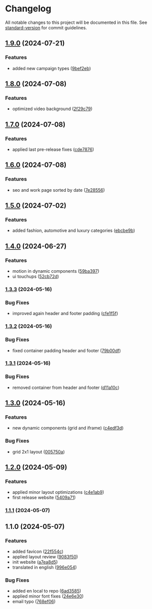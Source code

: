 # Changelog

All notable changes to this project will be documented in this file. See [standard-version](https://github.com/conventional-changelog/standard-version) for commit guidelines.

## [1.9.0](https://github.com/codeworks-projects/record-studio-website/compare/v1.8.0...v1.9.0) (2024-07-21)


### Features

* added new campaign types ([9bef2eb](https://github.com/codeworks-projects/record-studio-website/commit/9bef2ebb26aae33247f9a9cf667ff4b60088c8fa))

## [1.8.0](https://github.com/codeworks-projects/record-studio-website/compare/v1.7.0...v1.8.0) (2024-07-08)


### Features

* optimized video background ([2f29c79](https://github.com/codeworks-projects/record-studio-website/commit/2f29c793250ca3041d21558a916213c9a4433f42))

## [1.7.0](https://github.com/codeworks-projects/record-studio-website/compare/v1.6.0...v1.7.0) (2024-07-08)


### Features

* applied last pre-release fixes ([cde7876](https://github.com/codeworks-projects/record-studio-website/commit/cde7876c93fa0e5cfdd0f82599cc27a6787ef1b4))

## [1.6.0](https://github.com/codeworks-projects/record-studio-website/compare/v1.5.0...v1.6.0) (2024-07-08)


### Features

* seo and work page sorted by date ([7e28556](https://github.com/codeworks-projects/record-studio-website/commit/7e28556b15f323d9d7ca60c1c86cf3a75829688d))

## [1.5.0](https://github.com/codeworks-projects/record-studio-website/compare/v1.4.0...v1.5.0) (2024-07-02)


### Features

* added fashion, automotive and luxury categories ([ebcbe9b](https://github.com/codeworks-projects/record-studio-website/commit/ebcbe9bc628c57f6bba6aa566f8afc4483a324f0))

## [1.4.0](https://github.com/codeworks-projects/record-studio-website/compare/v1.3.3...v1.4.0) (2024-06-27)


### Features

* motion in dynamic components ([59ba397](https://github.com/codeworks-projects/record-studio-website/commit/59ba397a0a97501722a7b5b2f1d95de8bc2faedf))
* ui touchups ([52cb72d](https://github.com/codeworks-projects/record-studio-website/commit/52cb72decd86fce494b25c4b95bc014d61fb6fb2))

### [1.3.3](https://github.com/codeworks-projects/record-studio-website/compare/v1.3.2...v1.3.3) (2024-05-16)


### Bug Fixes

* improved again header and footer padding ([cfe1f5f](https://github.com/codeworks-projects/record-studio-website/commit/cfe1f5fc76a4c1e9b4eed7f3fec5f9edbf832e9a))

### [1.3.2](https://github.com/codeworks-projects/record-studio-website/compare/v1.3.1...v1.3.2) (2024-05-16)


### Bug Fixes

* fixed container padding header and footer ([79b00df](https://github.com/codeworks-projects/record-studio-website/commit/79b00df98f77a20f56843aacd843816663bcd3ca))

### [1.3.1](https://github.com/codeworks-projects/record-studio-website/compare/v1.3.0...v1.3.1) (2024-05-16)


### Bug Fixes

* removed container from header and footer ([d11a10c](https://github.com/codeworks-projects/record-studio-website/commit/d11a10cd1b12378cdbbc54a18ba598f5ab76ddde))

## [1.3.0](https://github.com/codeworks-projects/record-studio-website/compare/v1.2.0...v1.3.0) (2024-05-16)


### Features

* new dynamic components (grid and iframe) ([c4edf3d](https://github.com/codeworks-projects/record-studio-website/commit/c4edf3d0d183b5386b771a47dca5fd198ff7ea94))


### Bug Fixes

* grid 2x1 layout ([005750a](https://github.com/codeworks-projects/record-studio-website/commit/005750abe35cb590521e53423602b01ac575488b))

## [1.2.0](https://github.com/codeworks-projects/record-studio-website/compare/v1.1.1...v1.2.0) (2024-05-09)


### Features

* applied minor layout optimizations ([c4e1ab9](https://github.com/codeworks-projects/record-studio-website/commit/c4e1ab90972455fc1118104a5bc0b2073ef7d20b))
* first release website ([5409a71](https://github.com/codeworks-projects/record-studio-website/commit/5409a710b697aa02cc9e10e92ed172dc40790b34))

### [1.1.1](https://github.com/codeworks-projects/record-studio-website/compare/v1.1.0...v1.1.1) (2024-05-07)

## 1.1.0 (2024-05-07)


### Features

* added favicon ([22f554c](https://github.com/codeworks-projects/record-studio-website/commit/22f554c27e7db758b3766f6f7626a33aefdf0d2f))
* applied layout review ([9083f50](https://github.com/codeworks-projects/record-studio-website/commit/9083f50a74a2f210afdb706963f81875fe8de5dd))
* init website ([a7ea8d5](https://github.com/codeworks-projects/record-studio-website/commit/a7ea8d5b4b6f925dc9c29706753f32ab461faaba))
* translated in english ([996e054](https://github.com/codeworks-projects/record-studio-website/commit/996e054f7a14c6313144bafa0c92a85f431c8854))


### Bug Fixes

* added en local to repo ([6ad3585](https://github.com/codeworks-projects/record-studio-website/commit/6ad3585086afe29078c097de731d10d376dfa540))
* applied minor font fixes ([24e6e30](https://github.com/codeworks-projects/record-studio-website/commit/24e6e307ee1e9b0914e703fcc9562df2a50b32f9))
* email typo ([768ef06](https://github.com/codeworks-projects/record-studio-website/commit/768ef06fb6ff504753674e9ad300e103335e7565))
